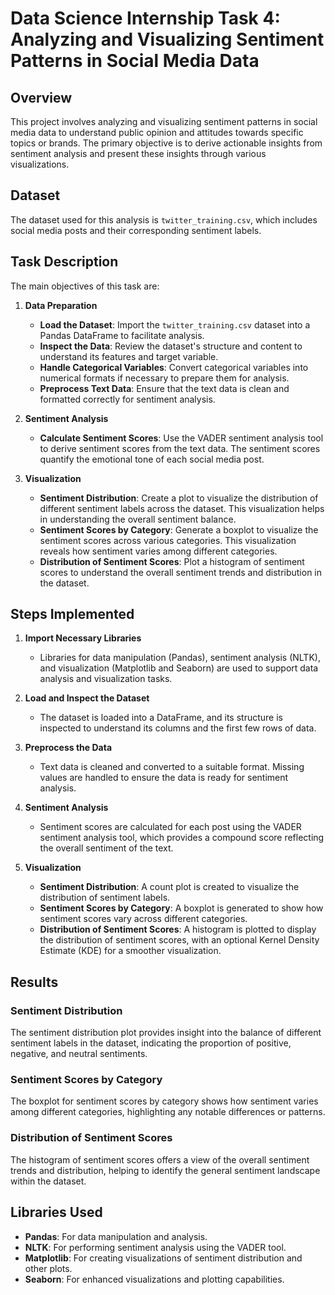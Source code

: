 # Data Science Internship Task 4: Analyzing and Visualizing Sentiment Patterns in Social Media Data

## Overview

This project involves analyzing and visualizing sentiment patterns in social media data to understand public opinion and attitudes towards specific topics or brands. The primary objective is to derive actionable insights from sentiment analysis and present these insights through various visualizations.

## Dataset

The dataset used for this analysis is `twitter_training.csv`, which includes social media posts and their corresponding sentiment labels.

## Task Description

The main objectives of this task are:

1. **Data Preparation**
   - **Load the Dataset**: Import the `twitter_training.csv` dataset into a Pandas DataFrame to facilitate analysis.
   - **Inspect the Data**: Review the dataset's structure and content to understand its features and target variable.
   - **Handle Categorical Variables**: Convert categorical variables into numerical formats if necessary to prepare them for analysis.
   - **Preprocess Text Data**: Ensure that the text data is clean and formatted correctly for sentiment analysis.

2. **Sentiment Analysis**
   - **Calculate Sentiment Scores**: Use the VADER sentiment analysis tool to derive sentiment scores from the text data. The sentiment scores quantify the emotional tone of each social media post.

3. **Visualization**
   - **Sentiment Distribution**: Create a plot to visualize the distribution of different sentiment labels across the dataset. This visualization helps in understanding the overall sentiment balance.
   - **Sentiment Scores by Category**: Generate a boxplot to visualize the sentiment scores across various categories. This visualization reveals how sentiment varies among different categories.
   - **Distribution of Sentiment Scores**: Plot a histogram of sentiment scores to understand the overall sentiment trends and distribution in the dataset.

## Steps Implemented

1. **Import Necessary Libraries**
   - Libraries for data manipulation (Pandas), sentiment analysis (NLTK), and visualization (Matplotlib and Seaborn) are used to support data analysis and visualization tasks.

2. **Load and Inspect the Dataset**
   - The dataset is loaded into a DataFrame, and its structure is inspected to understand its columns and the first few rows of data.

3. **Preprocess the Data**
   - Text data is cleaned and converted to a suitable format. Missing values are handled to ensure the data is ready for sentiment analysis.

4. **Sentiment Analysis**
   - Sentiment scores are calculated for each post using the VADER sentiment analysis tool, which provides a compound score reflecting the overall sentiment of the text.

5. **Visualization**
   - **Sentiment Distribution**: A count plot is created to visualize the distribution of sentiment labels.
   - **Sentiment Scores by Category**: A boxplot is generated to show how sentiment scores vary across different categories.
   - **Distribution of Sentiment Scores**: A histogram is plotted to display the distribution of sentiment scores, with an optional Kernel Density Estimate (KDE) for a smoother visualization.

## Results

### Sentiment Distribution

The sentiment distribution plot provides insight into the balance of different sentiment labels in the dataset, indicating the proportion of positive, negative, and neutral sentiments.

### Sentiment Scores by Category

The boxplot for sentiment scores by category shows how sentiment varies among different categories, highlighting any notable differences or patterns.

### Distribution of Sentiment Scores

The histogram of sentiment scores offers a view of the overall sentiment trends and distribution, helping to identify the general sentiment landscape within the dataset.

## Libraries Used

- **Pandas**: For data manipulation and analysis.
- **NLTK**: For performing sentiment analysis using the VADER tool.
- **Matplotlib**: For creating visualizations of sentiment distribution and other plots.
- **Seaborn**: For enhanced visualizations and plotting capabilities.
